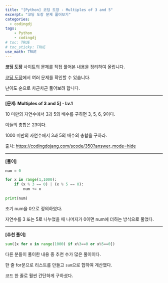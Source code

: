 ```yaml
---
title: "[Python] 코딩 도장 - Multiples of 3 and 5"
excerpt: "코딩 도장 문제 풀어보기"
categories: 
  - codingdj
tags: 
    - Python
    - codingdj
# toc: TRUE
# toc_sticky: TRUE
use_math: TRUE
---
```


**코딩 도장** 사이트의 문제를 직접 풀어본 내용을 정리하여 올립니다.

[코딩 도장](https://codingdojang.com/)에서 여러 문제를 확인할 수 있습니다.

난이도 순으로 차근차근 풀어보려 합니다.

---

**[문제: Multiples of 3 and 5] - Lv.1**

10 미만의 자연수에서 3과 5의 배수를 구하면 3, 5, 6, 9이다. 

이들의 총합은 23이다.

1000 미만의 자연수에서 3과 5의 배수의 총합을 구하라.

출처: <https://codingdojang.com/scode/350?answer_mode=hide>

---

**[풀이]**


```python
num = 0

for x in range(1,1000):
    if (x % 3 == 0) | (x % 5 == 0):
        num += x
        
print(num)
```

초기 num을 0으로 정의하였다.

자연수를 3 또는 5로 나누었을 때 나머지가 0이면 num에 더하는 방식으로 풀었다.

---

**[추천 풀이]**


```python
sum([x for x in range(1000) if x%3==0 or x%5==0])
```

다른 분들이 풀이한 내용 중 추천 수가 많은 풀이이다.

한 줄 for문으로 리스트를 만들고 `sum`으로 합하여 계산했다.

코드 한 줄로 훨씬 간단하게 구하셨다.
